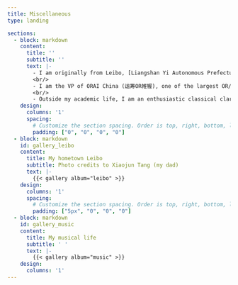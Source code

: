 ```yaml
---
title: Miscellaneous
type: landing

sections:
  - block: markdown
    content:
      title: ''
      subtitle: ''
      text: |-
        - I am originally from Leibo, [Liangshan Yi Autonomous Prefecture](https://en.wikipedia.org/wiki/Liangshan_Yi_Autonomous_Prefecture), Sichuan, China, where my parents still reside and work. It remains one of the least developed regions in the country and it's predominantly inhabited by the [Yi ethnic minority](https://en.wikipedia.org/wiki/Yi_people). Although, coincidentally, my first name is Yi (懿), I am not ethnically Yi (彝). My hometown has absolutely gorgeous scenaries as you can see from the [photos](#gallery_leibo) below, but its people suffer from huge inequities in many aspects of their lives such as education, healthcare, living condition and so on. My experience growing up there largely shapes my research interest in diversity, equity, and inclusion (DEI).
        <br/>
        - I am the VP of ORAI China (运筹OR帷幄), one of the largest OR/OM communities in China, currently having more than 100,000 subscribers and more than 100 content contributors who are mostly undergraduate or graduate student volunteers majoring in OR, OM, IE, AI, or related fields. We are a non-profit organization that produces daily contents primarily in mandarin Chinese that promotes public awareness, interest, and understanding about the benefits of OR and analytics. Our content includes academic articles (e.g., lit. review, top journal paper intro), news/announcements (e.g., international/local conference info), short videos, regular meet-ups, and invited talk sessions. Find us on Wechat Subscriptions (Search: 运筹OR帷幄), [Zhihu](https://www.zhihu.com/org/yun-chou-orwei-wo), and [Bilibili](https://space.bilibili.com/403058474/).
        <br/>
        - Outside my academic life, I am an enthusiastic classical clarinetist and recently started to learn band conducting. I was the captain (i.e., student leader) of the Tsinghua University Symphonic Band from 2013-2014. I played the clarinet in University of Minnesota University Band, Campus Orchestra, and Summer Orchestra for many years. I also played a clarinet duet with my roommate in his doctoral recital and conducted the UMN University Band in spring 2021.
    design:
      columns: '1'
      spacing:
        # Customize the section spacing. Order is top, right, bottom, left.
        padding: ["0", "0", "0", "0"]
  - block: markdown
    id: gallery_leibo
    content:
      title: My hometown Leibo
      subtitle: Photo credits to Xiaojun Tang (my dad)
      text: |-
        {{< gallery album="leibo" >}}
    design:
      columns: '1'
      spacing:
        # Customize the section spacing. Order is top, right, bottom, left.
        padding: ["5px", "0", "0", "0"]
  - block: markdown
    id: gallery_music
    content:
      title: My musical life
      subtitle: ' '
      text: |-
        {{< gallery album="music" >}}
    design:
      columns: '1'
---
```

